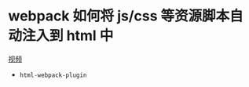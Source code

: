 # webpack 如何将 js/css 等资源脚本自动注入到 html 中
[视频](https://www.bilibili.com/video/BV1rY411p7vc)
- `` html-webpack-plugin ``